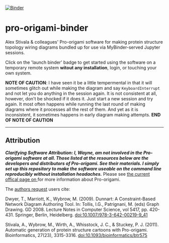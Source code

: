 [![Binder](https://mybinder.org/badge_logo.svg)](https://mybinder.org/v2/gh/fomightez/pro-origami-binder/HEAD?urlpath=%2Flab%2Ftree%2Fproorigami-cde-package%2Fcde-root%2Fhome%2Fproorigami%2Fpro-origami_demo_use.ipynb)


# pro-origami-binder
Alex Stivala & colleagues' Pro-origami software for making protein structure topology wiring diagrams bundled up for use via MyBinder-served Jupyter sessions.

Click on the 'launch binder' badge to get started using the software on a temporary remote system **witout any installation**, login, or touching your own system.

**NOTE OF CAUTION**: I have seen it be a little tempermental in that it will sometimes glitch out while making the diagram and say `KeyboardInterrupt` and not let you do anything in the session again. It is not consistent at all, however, don't be shocked if it does it. Just start a new session and try again. It most often happens while running the last round of making diagrams where it processes all the rest of them. And yet as it is inconsistent, it sometimes happens in early diagram making attempts. **END OF NOTE OF CAUTION**

---------------

Attribution
----------

***Clarifying Software Attribution: I, Wayne, am not involved in the Pro-origami software at all. Those listed at the resources below are the developers and distributors of Pro-origami. See their materials. I simply set up this repository to make the software useable on the command line reproducibly without installation headaches.***
Please see [the current offical page on ](https://sites.google.com/site/alexdstivala/home/pro-origami) for more information about Pro-origami.  

The [authors request](https://sites.google.com/site/alexdstivala/home/pro-origami#h.qnt5tp4u8fpz) users cite:

Dwyer, T., Marriott, K., Wybrow, M. (2009). Dunnart: A Constraint-Based Network Diagram Authoring Tool. In: Tollis, I.G., Patrignani, M. (eds) Graph Drawing. GD 2008. Lecture Notes in Computer Science, vol 5417, pp. 420-431. Springer, Berlin, Heidelberg. [doi:10.1007/978-3-642-00219-9_41](https://doi.org/10.1007/978-3-642-00219-9_41) 


Stivala, A., Wybrow, M., Wirth, A., Whisstock, J. C., & Stuckey, P. J. (2011). Automatic generation of protein structure cartoons with Pro-origami. Bioinformatics, 27(23), 3315-3316. [doi:10.1093/bioinformatics/btr575](http://dx.doi.org/10.1093/bioinformatics/btr575)


